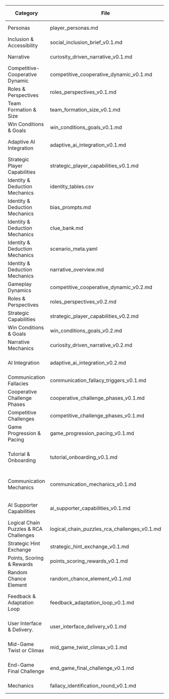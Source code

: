 | Category | File | Owner | Last Updated |
|----------|------|-------|--------------|
| Personas | player_personas.md | UX Research | 2025-07-01 |
| Inclusion & Accessibility | social_inclusion_brief_v0.1.md | UX Research | 2025-07-01 |
| Narrative| curiosity_driven_narrative_v0.1.md | Narrative Design | 2025-07-01 |
| Competitive-Cooperative Dynamic | competitive_cooperative_dynamic_v0.1.md | Game Design | 2025-07-01 |
| Roles & Perspectives | roles_perspectives_v0.1.md | Game Design | 2025-07-01 |
| Team Formation & Size | team_formation_size_v0.1.md | Game Design | 2025-07-01 |
| Win Conditions & Goals | win_conditions_goals_v0.1.md | Game Design | 2025-07-01 |
| Adaptive AI Integration | adaptive_ai_integration_v0.1.md | AI & Game Design | 2025-07-01 |
| Strategic Player Capabilities | strategic_player_capabilities_v0.1.md | Game Design | 2025-07-01 |
| Identity & Deduction Mechanics| identity_tables.csv                        | Scenario Design | 2025-07-01   |
| Identity & Deduction Mechanics| bias_prompts.md                            | Scenario Design | 2025-07-01   |
| Identity & Deduction Mechanics| clue_bank.md                               | Scenario Design | 2025-07-01   |
| Identity & Deduction Mechanics| scenario_meta.yaml                         | Scenario Design | 2025-07-01   |
| Identity & Deduction Mechanics| narrative_overview.md                      | Scenario Design | 2025-07-01   |
| Gameplay Dynamics              | competitive_cooperative_dynamic_v0.2.md   | Game Design     | 2025-07-01   |
| Roles & Perspectives           | roles_perspectives_v0.2.md                | Game Design     | 2025-07-01   |
| Strategic Capabilities         | strategic_player_capabilities_v0.2.md     | Game Design     | 2025-07-01   |
| Win Conditions & Goals         | win_conditions_goals_v0.2.md              | Game Design     | 2025-07-01   |
| Narrative Mechanics            | curiosity_driven_narrative_v0.2.md        | Narrative Design| 2025-07-01   |
| AI Integration                 | adaptive_ai_integration_v0.2.md           | AI & Game Design| 2025-07-01   |
| Communication Fallacies        | communication_fallacy_triggers_v0.1.md    | Narrative Design| 2025-07-01   |
| Cooperative Challenge Phases   | cooperative_challenge_phases_v0.1.md      | Game Design | 2025-07-01   |
| Competitive Challenges         | competitive_challenge_phases_v0.1.md      | Game Design | 2025-07-01   |
| Game Progression & Pacing      | game_progression_pacing_v0.1.md           | Game Design | 2025-07-01   |
| Tutorial & Onboarding          | tutorial_onboarding_v0.1.md | Game Design & UX Research |2025-07-01   |
| Communication Mechanics        | communication_mechanics_v0.1.md | Game Design & UX Research |  2025-07-01   |
| AI Supporter Capabilities      | ai_supporter_capabilities_v0.1.md | AI & Game Design | 2025-07-01   |
| Logical Chain Puzzles & RCA Challenges | logical_chain_puzzles_rca_challenges_v0.1.md | Game Design | 2025-07-01   |
| Strategic Hint Exchange        | strategic_hint_exchange_v0.1.md | Game Design | 2025-07-01 |  
| Points, Scoring & Rewards      | points_scoring_rewards_v0.1.md | Game Design | 2025-07-01 |
| Random Chance Element          | random_chance_element_v0.1.md | Game Design | 2025-07-01 |
| Feedback & Adaptation Loop     | feedback_adaptation_loop_v0.1.md | Game Design & AI Design |  2025-07-01 |
| User Interface & Delivery.     | user_interface_delivery_v0.1.md | UX & Game Design | 2025-07-01 |
| Mid-Game Twist or Climax       | mid_game_twist_climax_v0.1.md | Game & Narrative Design | 2025-07-01 |
| End-Game Final Challenge       | end_game_final_challenge_v0.1.md | Game & Narrative Design | 2025-07-01 |
| Mechanics | fallacy_identification_round_v0.1.md | Game Design | 2025-07-02 |





